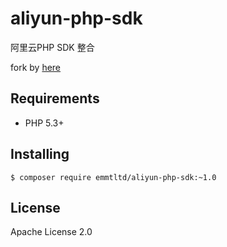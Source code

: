 # aliyun-php-sdk

阿里云PHP SDK 整合

fork by [here](https://github.com/emmtltd/aliyun-php-sdk)

## Requirements

- PHP 5.3+

## Installing

```shell
$ composer require emmtltd/aliyun-php-sdk:~1.0
```


## License

Apache License 2.0
